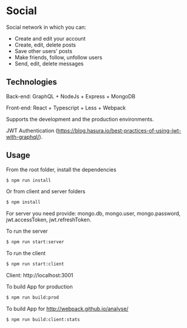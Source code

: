 # Social

Social network in which you can:

-   Create and edit your account
-   Create, edit, delete posts
-   Save other users' posts
-   Make friends, follow, unfollow users
-   Send, edit, delete messages

## Technologies

Back-end: GraphQL + NodeJs + Express + MongoDB

Front-end: React + Typescript + Less + Webpack

Supports the development and the production environments.

JWT Authentication (https://blog.hasura.io/best-practices-of-using-jwt-with-graphql/).

## Usage

From the root folder, install the dependencies

```sh
$ npm run install
```

Or from client and server folders

```sh
$ npm install
```

For server you need provide: mongo.db, mongo.user, mongo.password, jwt.accessToken, jwt.refreshToken.

To run the server

```sh
$ npm run start:server
```

To run the client

```sh
$ npm run start:client
```

Client: http://localhost:3001

To build App for production

```sh
$ npm run build:prod
```

To build App for http://webpack.github.io/analyse/

```sh
$ npm run build:client:stats
```
